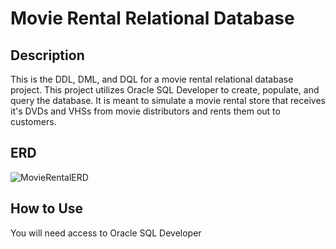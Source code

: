 # Movie Rental Relational Database

## Description

This is the DDL, DML, and DQL for a movie rental relational database project. This project utilizes Oracle SQL Developer to create, populate, and query the database. It is meant to simulate a movie rental store that receives it's DVDs and VHSs from movie distributors and rents them out to customers.

## ERD

![MovieRentalERD](https://github.com/user-attachments/assets/344e395c-f212-4ede-8a74-a738e7fded93)

## How to Use

You will need access to Oracle SQL Developer
